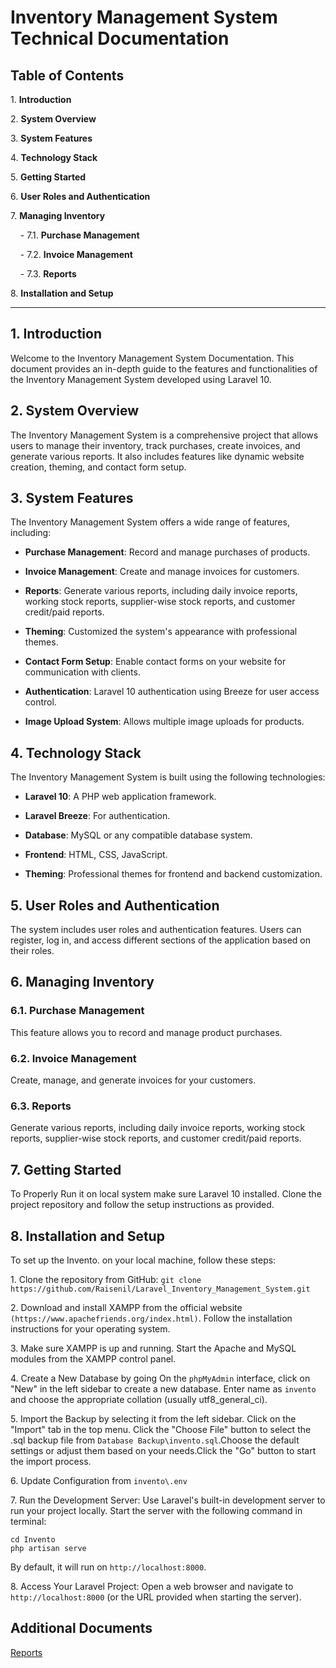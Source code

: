 # Inventory Management System Technical Documentation

## Table of Contents

1\. **Introduction**

2\. **System Overview**

3\. **System Features**

4\. **Technology Stack**

5\. **Getting Started**

6\. **User Roles and Authentication**

7\. **Managing Inventory**

    - 7.1. **Purchase Management**

    - 7.2. **Invoice Management**

    - 7.3. **Reports**

8\. **Installation and Setup**

---

## 1. Introduction

Welcome to the Inventory Management System Documentation. This document provides an in-depth guide to the features and functionalities of the Inventory Management System developed using Laravel 10.

## 2. System Overview

The Inventory Management System is a comprehensive project that allows users to manage their inventory, track purchases, create invoices, and generate various reports. It also includes features like dynamic website creation, theming, and contact form setup.

## 3. System Features

The Inventory Management System offers a wide range of features, including:

- **Purchase Management**: Record and manage purchases of products.

- **Invoice Management**: Create and manage invoices for customers.

- **Reports**: Generate various reports, including daily invoice reports, working stock reports, supplier-wise stock reports, and customer credit/paid reports.

- **Theming**: Customized the system's appearance with professional themes.

- **Contact Form Setup**: Enable contact forms on your website for communication with clients.

- **Authentication**: Laravel 10 authentication using Breeze for user access control.

- **Image Upload System**: Allows multiple image uploads for products.

## 4. Technology Stack

The Inventory Management System is built using the following technologies:

- **Laravel 10**: A PHP web application framework.

- **Laravel Breeze**: For authentication.

- **Database**: MySQL or any compatible database system.

- **Frontend**: HTML, CSS, JavaScript.

- **Theming**: Professional themes for frontend and backend customization.

## 5. User Roles and Authentication

The system includes user roles and authentication features. Users can register, log in, and access different sections of the application based on their roles.

## 6. Managing Inventory

### 6.1. Purchase Management

This feature allows you to record and manage product purchases.

### 6.2. Invoice Management

Create, manage, and generate invoices for your customers.

### 6.3. Reports

Generate various reports, including daily invoice reports, working stock reports, supplier-wise stock reports, and customer credit/paid reports.

## 7. Getting Started

To Properly Run it on local system make sure Laravel 10 installed. Clone the project repository and follow the setup instructions as provided.

## 8. Installation and Setup

To set up the Invento. on your local machine, follow these steps:

1\. Clone the repository from GitHub: `git clone https://github.com/Raisenil/Laravel_Inventory_Management_System.git`

2\. Download and install XAMPP from the official website `(https://www.apachefriends.org/index.html)`. Follow the installation instructions for your operating system.

3\. Make sure XAMPP is up and running. Start the Apache and MySQL modules from the XAMPP control panel.

4\. Create a New Database by going On the `phpMyAdmin` interface, click on "New" in the left sidebar to create a new database.
Enter name as `invento` and choose the appropriate collation (usually utf8_general_ci).

5\. Import the Backup by selecting it from the left sidebar. Click on the "Import" tab in the top menu. Click the "Choose File" button to select the .sql backup file from `Database Backup\invento.sql`.Choose the default settings or adjust them based on your needs.Click the "Go" button to start the import process.

6\. Update Configuration from `invento\.env`

7\. Run the Development Server:
Use Laravel's built-in development server to run your project locally. Start the server with the following command in terminal:

    cd Invento
    php artisan serve

By default, it will run on `http://localhost:8000`.

8\. Access Your Laravel Project:
Open a web browser and navigate to `http://localhost:8000` (or the URL provided when starting the server).

## Additional Documents

[Reports](Inventory_Management_System_Documentation.pdf)
